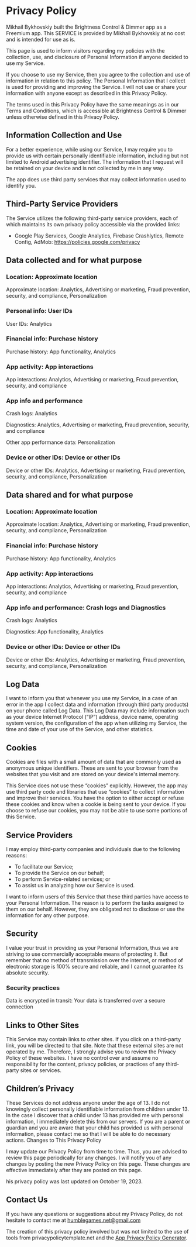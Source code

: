 # Privacy Policy

Mikhail Bykhovskiy built the Brightness Control & Dimmer app as a Freemium app. This SERVICE is provided by Mikhail Bykhovskiy at no cost and is intended for use as is.

This page is used to inform visitors regarding my policies with the collection, use, and disclosure of Personal Information if anyone decided to use my Service.

If you choose to use my Service, then you agree to the collection and use of information in relation to this policy. The Personal Information that I collect is used for providing and improving the Service. I will not use or share your information with anyone except as described in this Privacy Policy.

The terms used in this Privacy Policy have the same meanings as in our Terms and Conditions, which is accessible at Brightness Control & Dimmer unless otherwise defined in this Privacy Policy.


## Information Collection and Use

For a better experience, while using our Service, I may require you to provide us with certain personally identifiable information, including but not limited to Android advertising identifier. The information that I request will be retained on your device and is not collected by me in any way.

The app does use third party services that may collect information used to identify you.


## Third-Party Service Providers

The Service utilizes the following third-party service providers, each of which maintains its own privacy policy accessible via the provided links:

- Google Play Services, Google Analytics, Firebase Crashlytics, Remote Config, AdMob: https://policies.google.com/privacy


## Data collected and for what purpose


### Location: Approximate location

Approximate location: Analytics, Advertising or marketing, Fraud prevention, security, and compliance, Personalization


### Personal info: User IDs

User IDs: Analytics


### Financial info: Purchase history

Purchase history: App functionality, Analytics


### App activity: App interactions

App interactions: Analytics, Advertising or marketing, Fraud prevention, security, and compliance


### App info and performance

Crash logs: Analytics

Diagnostics: Analytics, Advertising or marketing, Fraud prevention, security, and compliance

Other app performance data: Personalization


### Device or other IDs: Device or other IDs

Device or other IDs: Analytics, Advertising or marketing, Fraud prevention, security, and compliance, Personalization


## Data shared and for what purpose


### Location: Approximate location

Approximate location: Analytics, Advertising or marketing, Fraud prevention, security, and compliance, Personalization


### Financial info: Purchase history

Purchase history: App functionality, Analytics


### App activity: App interactions

App interactions: Analytics, Advertising or marketing, Fraud prevention, security, and compliance


### App info and performance: Crash logs and Diagnostics

Crash logs: Analytics

Diagnostics: App functionality, Analytics


### Device or other IDs: Device or other IDs

Device or other IDs: Analytics, Advertising or marketing, Fraud prevention, security, and compliance, Personalization


## Log Data

I want to inform you that whenever you use my Service, in a case of an error in the app I collect data and information (through third party products) on your phone called Log Data. This Log Data may include information such as your device Internet Protocol (“IP”) address, device name, operating system version, the configuration of the app when utilizing my Service, the time and date of your use of the Service, and other statistics.


## Cookies

Cookies are files with a small amount of data that are commonly used as anonymous unique identifiers. These are sent to your browser from the websites that you visit and are stored on your device's internal memory.

This Service does not use these “cookies” explicitly. However, the app may use third party code and libraries that use “cookies” to collect information and improve their services. You have the option to either accept or refuse these cookies and know when a cookie is being sent to your device. If you choose to refuse our cookies, you may not be able to use some portions of this Service.


## Service Providers

I may employ third-party companies and individuals due to the following reasons:

- To facilitate our Service;
- To provide the Service on our behalf;
- To perform Service-related services; or
- To assist us in analyzing how our Service is used.

I want to inform users of this Service that these third parties have access to your Personal Information. The reason is to perform the tasks assigned to them on our behalf. However, they are obligated not to disclose or use the information for any other purpose.


## Security

I value your trust in providing us your Personal Information, thus we are striving to use commercially acceptable means of protecting it. But remember that no method of transmission over the internet, or method of electronic storage is 100% secure and reliable, and I cannot guarantee its absolute security.


### Security practices

Data is encrypted in transit: Your data is transferred over a secure connection


## Links to Other Sites

This Service may contain links to other sites. If you click on a third-party link, you will be directed to that site. Note that these external sites are not operated by me. Therefore, I strongly advise you to review the Privacy Policy of these websites. I have no control over and assume no responsibility for the content, privacy policies, or practices of any third-party sites or services.


## Children’s Privacy

These Services do not address anyone under the age of 13. I do not knowingly collect personally identifiable information from children under 13. In the case I discover that a child under 13 has provided me with personal information, I immediately delete this from our servers. If you are a parent or guardian and you are aware that your child has provided us with personal information, please contact me so that I will be able to do necessary actions.
Changes to This Privacy Policy

I may update our Privacy Policy from time to time. Thus, you are advised to review this page periodically for any changes. I will notify you of any changes by posting the new Privacy Policy on this page. These changes are effective immediately after they are posted on this page.

his privacy policy was last updated on October 19, 2023.


## Contact Us

If you have any questions or suggestions about my Privacy Policy, do not hesitate to contact me at humblegames.net@gmail.com

The creation of this privacy policy involved but was not limited to the use of tools from privacypolicytemplate.net and the [App Privacy Policy Generator](https://app-privacy-policy-generator.firebaseapp.com/).